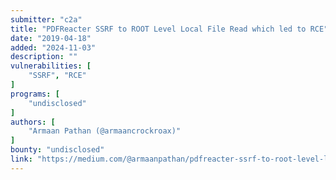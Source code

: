```yaml
---
submitter: "c2a"
title: "PDFReacter SSRF to ROOT Level Local File Read which led to RCE"
date: "2019-04-18"
added: "2024-11-03"
description: ""
vulnerabilities: [
    "SSRF", "RCE"
]
programs: [
    "undisclosed"
]
authors: [
    "Armaan Pathan (@armaancrockroax)"
]
bounty: "undisclosed"
link: "https://medium.com/@armaanpathan/pdfreacter-ssrf-to-root-level-local-file-read-which-led-to-rce-eb460ffb3129"
---
```




